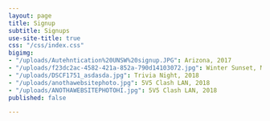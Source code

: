 ```yaml
---
layout: page
title: Signup
subtitle: Signups
use-site-title: true
css: "/css/index.css"
bigimg:
- "/uploads/Autehntication%20UNSW%20signup.JPG": Arizona, 2017
- "/uploads/f23dc2ac-4582-421a-852a-790d14103072.jpg": Winter Sunset, Muskeg, 2017
- "/uploads/DSCF1751_asdasda.jpg": Trivia Night, 2018
- "/uploads/anothawebsitephoto.jpg": 5V5 Clash LAN, 2018
- "/uploads/ANOTHAWEBSITEPHOTOHI.jpg": 5V5 Clash LAN, 2018
published: false

---
```

<script> window.location.href = ”https://discord.gg/unswlolsoc”; </script>